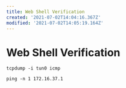 ```yaml
---
title: Web Shell Verification
created: '2021-07-02T14:04:16.367Z'
modified: '2021-07-02T14:05:19.164Z'
---
```


# Web Shell Verification

```
tcpdump -i tun0 icmp
```
```
ping -n 1 172.16.37.1
```
